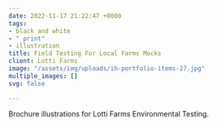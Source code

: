 ```yaml
---
date: 2022-11-17 21:22:47 +0000
tags:
- black and white
- " print"
- illustration
title: Field Testing For Local Farms Mocks
client: Lotti Farms
image: "/assets/img/uploads/ih-portfolio-items-27.jpg"
multiple_images: []
svg: false

---
```

Brochure illustrations for Lotti Farms Environmental Testing.